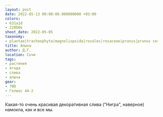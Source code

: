 ```yaml
---
layout: post
date: 2022-05-13 00:00:00.000000000 +03:00
colors:
- 631a1d
- 220b0e
shoot_date: 2022-05-05
taxonomy:
- plantae|tracheophyta|magnoliopsida|rosales|rosaceae|prunus|prunus cerasifera
title: Алыча
author: Д.Г.
location: Сочи
tags:
- растения
- ягода
- слива
- алыча
gear:
- 70D
- Гелиос 44-2
---
```

Какая-то очень красивая декоративная слива ("Нигра", наверное) намокла, как и все мы.

